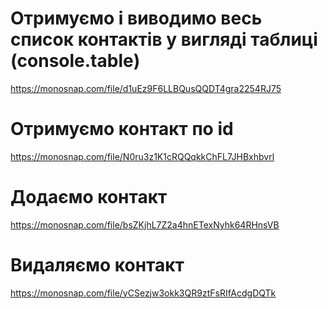 # Отримуємо і виводимо весь список контактів у вигляді таблиці (console.table)

https://monosnap.com/file/d1uEz9F6LLBQusQQDT4gra2254RJ75

# Отримуємо контакт по id

https://monosnap.com/file/N0ru3z1K1cRQQqkkChFL7JHBxhbvrl

# Додаємо контакт

https://monosnap.com/file/bsZKjhL7Z2a4hnETexNyhk64RHnsVB

# Видаляємо контакт

https://monosnap.com/file/yCSezjw3okk3QR9ztFsRIfAcdgDQTk
